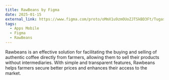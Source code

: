 ```yaml
---
title: RawBeans by Figma
date: 2025-01-15
external_link: https://www.figma.com/proto/oMmX1u9zmOUoZJTSkBD3Ft/Tugas-Bu-Alya?node-id=0-1&t=wMYCD7ySus9DXfVW-1
tags:
  - Apps Mobile
  - Figma
  - RawBeans
---
```


Rawbeans is an effective solution for facilitating the buying and selling of authentic coffee directly from farmers, allowing them to sell their products without intermediaries. With simple and transparent features, Rawbeans helps farmers secure better prices and enhances their access to the market.

<!--more-->

